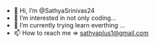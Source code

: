 - 👋 Hi, I’m @SathyaSrinivas24
- 👀 I’m interested in not only coding...
- 🌱 I’m currently trying learn everthing ...
- 📫 How to reach me => sathyaplus1@gmail.com

<!---
SathyaSrinivas24/SathyaSrinivas24 is a ✨ special ✨ repository because its `README.md` (this file) appears on your GitHub profile.
You can click the Preview link to take a look at your changes.
--->
